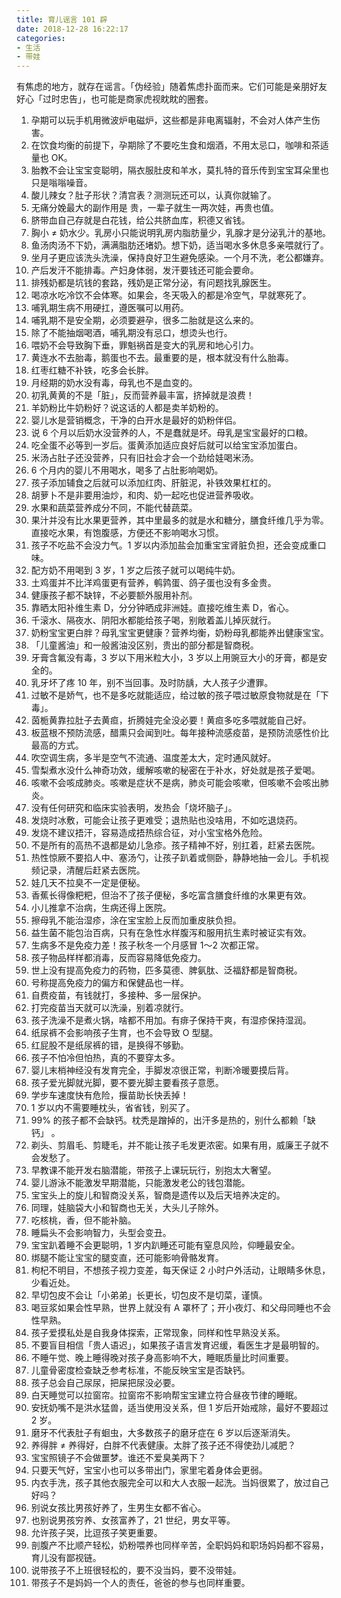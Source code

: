 ```yaml
---
title: 育儿谣言 101 辟
date: 2018-12-28 16:22:17
categories:
- 生活
- 带娃
---
```


有焦虑的地方，就存在谣言。「伪经验」随着焦虑扑面而来。它们可能是亲朋好友好心「过时忠告」，也可能是商家虎视眈眈的圈套。

1. 孕期可以玩手机用微波炉电磁炉，这些都是非电离辐射，不会对人体产生伤害。
2. 在饮食均衡的前提下，孕期除了不要吃生食和烟酒，不用太忌口，咖啡和茶适量也 OK。
3. 胎教不会让宝宝变聪明，隔衣服肚皮和羊水，莫扎特的音乐传到宝宝耳朵里也只是嗡嗡噪音。
4. 酸儿辣女？肚子形状？清宫表？测测玩还可以，认真你就输了。
5. 无痛分娩最大的副作用是 贵，一辈子就生一两次娃，再贵也值。
6. 脐带血自己存就是白花钱，给公共脐血库，积德又省钱。
7. 胸小 ≠ 奶水少。乳房小只能说明乳房内脂肪量少，乳腺才是分泌乳汁的基地。
8. 鱼汤肉汤不下奶，满满脂肪还堵奶。想下奶，适当喝水多休息多亲喂就行了。
9. 坐月子更应该洗头洗澡，保持良好卫生避免感染。一个月不洗，老公都嫌弃。
10. 产后发汗不能排毒。产妇身体弱，发汗要钱还可能会要命。
11. 排残奶都是坑钱的套路，残奶是正常分泌，有问题找乳腺医生。
12. 喝凉水吃冷饮不会体寒。如果会，冬天吸入的都是冷空气，早就寒死了。
13. 哺乳期生病不用硬扛，遵医嘱可以用药。
14. 哺乳期不是安全期，必须要避孕，很多二胎就是这么来的。
15. 除了不能抽烟喝酒，哺乳期没有忌口，想烫头也行。
16. 喂奶不会导致胸下垂，罪魁祸首是变大的乳房和地心引力。
17. 黄连水不去胎毒，鹅蛋也不去。最重要的是，根本就没有什么胎毒。
18. 红枣红糖不补铁，吃多会长胖。
19. 月经期的奶水没有毒，母乳也不是血变的。
20. 初乳黄黄的不是「脏」，反而营养最丰富，挤掉就是浪费！
21. 羊奶粉比牛奶粉好？说这话的人都是卖羊奶粉的。
22. 婴儿水是营销概念，干净的白开水是最好的奶粉伴侣。
23. 说 6 个月以后奶水没营养的人，不是蠢就是坏。母乳是宝宝最好的口粮。
24. 吃全蛋不必等到一岁后。蛋黄添加适应良好后就可以给宝宝添加蛋白。
25. 米汤占肚子还没营养，只有旧社会才会一个劲给娃喝米汤。
26. 6 个月内的婴儿不用喝水，喝多了占肚影响喝奶。
27. 孩子添加辅食之后就可以添加红肉、肝脏泥，补铁效果杠杠的。
28. 胡萝卜不是非要用油炒，和肉、奶一起吃也促进营养吸收。
29. 水果和蔬菜营养成分不同，不能代替蔬菜。
30. 果汁并没有比水果更营养，其中里最多的就是水和糖分，膳食纤维几乎为零。直接吃水果，有饱腹感，方便还不影响喝水习惯。
31. 孩子不吃盐不会没力气。1 岁以内添加盐会加重宝宝肾脏负担，还会变成重口味。
32. 配方奶不用喝到 3 岁，1 岁之后孩子就可以喝纯牛奶。
33. 土鸡蛋并不比洋鸡蛋更有营养，鹌鹑蛋、鸽子蛋也没有多金贵。
34. 健康孩子都不缺锌，不必要额外服用补剂。
35. 靠晒太阳补维生素 D，分分钟晒成非洲娃。直接吃维生素 D，省心。
36. 千滚水、隔夜水、阴阳水都能给孩子喝，别敞着盖儿掉灰就行。
37. 奶粉宝宝更白胖？母乳宝宝更健康？营养均衡，奶粉母乳都能养出健康宝宝。
38. 「儿童酱油」和一般酱油没区别，贵出的部分都是智商税。
39. 牙膏含氟没有毒，3 岁以下用米粒大小，3 岁以上用豌豆大小的牙膏，都是安全的。
40. 乳牙坏了疼 10 年，别不当回事。及时防龋，大人孩子少遭罪。
41. 过敏不是娇气，也不是多吃就能适应，给过敏的孩子喂过敏原食物就是在「下毒」。
42. 茵栀黄靠拉肚子去黄疸，折腾娃完全没必要！黄疸多吃多喂就能自己好。
43. 板蓝根不预防流感，醋熏只会闻到吐。每年接种流感疫苗，是预防流感性价比最高的方式。
44. 吹空调生病，多半是空气不流通、温度差太大，定时通风就好。
45. 雪梨煮水没什么神奇功效，缓解咳嗽的秘密在于补水，好处就是孩子爱喝。
46. 咳嗽不会咳成肺炎。咳嗽是症状不是病，肺炎可能会咳嗽，但咳嗽不会咳出肺炎。
47. 没有任何研究和临床实验表明，发热会「烧坏脑子」。
48. 发烧时冰敷，可能会让孩子更难受；退热贴也没啥用，不如吃退烧药。
49. 发烧不建议捂汗，容易造成捂热综合征，对小宝宝格外危险。
50. 不是所有的高热不退都是幼儿急疹。孩子精神不好，别扛着，赶紧去医院。
51. 热性惊厥不要掐人中、塞汤勺，让孩子趴着或侧卧，静静地抽一会儿。手机视频记录，清醒后赶紧去医院。
52. 娃几天不拉臭不一定是便秘。
53. 香蕉长得像粑粑，但治不了孩子便秘，多吃富含膳食纤维的水果更有效。
54. 小儿推拿不治病，生病还得上医院。
55. 擦母乳不能治湿疹，涂在宝宝脸上反而加重皮肤负担。
56. 益生菌不能包治百病，只有在急性水样腹泻和服用抗生素时被证实有效。
57. 生病多不是免疫力差！孩子秋冬一个月感冒 1～2 次都正常。
58. 孩子物品样样都消毒，反而容易降低免疫力。
59. 世上没有提高免疫力的药物，匹多莫德、脾氨肽、泛福舒都是智商税。
60. 号称提高免疫力的偏方和保健品也一样。
61. 自费疫苗，有钱就打，多接种、多一层保护。
62. 打完疫苗当天就可以洗澡，别着凉就行。
63. 孩子洗澡不是煮火锅，啥都不用加。有痱子保持干爽，有湿疹保持湿润。
64. 纸尿裤不会影响孩子生育，也不会导致 O 型腿。
65. 红屁股不是纸尿裤的错，是换得不够勤。
66. 孩子不怕冷但怕热，真的不要穿太多。
67. 婴儿末梢神经没有发育完全，手脚发凉很正常，判断冷暖要摸后背。
68. 孩子爱光脚就光脚，要不要光脚主要看孩子意愿。
69. 学步车速度快有危险，揠苗助长快丢掉！
70. 1 岁以内不需要睡枕头，省省钱，别买了。
71. 99% 的孩子都不会缺钙。枕秃是蹭掉的，出汗多是热的，别什么都赖「缺钙」 。
72. 剃头、剪眉毛、剪睫毛，并不能让孩子毛发更浓密。如果有用，威廉王子就不会发愁了。
73. 早教课不能开发右脑潜能，带孩子上课玩玩行，别抱太大奢望。
74. 婴儿游泳不能激发早期潜能，只能激发老公的钱包潜能。
75. 宝宝头上的旋儿和智商没关系，智商是遗传以及后天培养决定的。
76. 同理，娃脑袋大小和智商也无关，大头儿子除外。
77. 吃核桃，香，但不能补脑。
78. 睡扁头不会影响智力，头型会变丑。
79. 宝宝趴着睡不会更聪明，1 岁内趴睡还可能有窒息风险，仰睡最安全。
80. 绑腿不能让宝宝的腿变直，还可能影响骨骼发育。
81. 枸杞不明目，不想孩子视力变差，每天保证 2 小时户外活动，让眼睛多休息，少看近处。
82. 早切包皮不会让「小弟弟」长更长，切包皮不是切菜，谨慎。
83. 喝豆浆如果会性早熟，世界上就没有 A 罩杯了；开小夜灯、和父母同睡也不会性早熟。
84. 孩子爱摸私处是自我身体探索，正常现象，同样和性早熟没关系。
85. 不要盲目相信「贵人语迟」，如果孩子语言发育迟缓，看医生才是最明智的。
86. 不睡午觉、晚上睡得晚对孩子身高影响不大，睡眠质量比时间重要。
87. 儿童骨密度检查缺乏参考标准，不能反映宝宝是否缺钙。
88. 孩子总会自己尿尿，把屎把尿没必要。
89. 白天睡觉可以拉窗帘。拉窗帘不影响帮宝宝建立符合昼夜节律的睡眠。
90. 安抚奶嘴不是洪水猛兽，适当使用没关系，但 1 岁后开始戒除，最好不要超过 2 岁。
91. 磨牙不代表肚子有蛔虫，大多数孩子的磨牙症在 6 岁以后逐渐消失。
92. 养得胖 ≠ 养得好，白胖不代表健康。太胖了孩子还不得使劲儿减肥？
93. 宝宝照镜子不会做噩梦。谁还不爱臭美两下？
94. 只要天气好，宝宝小也可以多带出门，家里宅着身体会更弱。
95. 内衣手洗，孩子其他衣服完全可以和大人衣服一起洗。当妈很累了，放过自己好吗？
96. 别说女孩比男孩好养了，生男生女都不省心。
97. 也别说男孩穷养、女孩富养了，21 世纪，男女平等。
98. 允许孩子哭，比逗孩子笑更重要。
99. 剖腹产不比顺产轻松，奶粉喂养也同样辛苦，全职妈妈和职场妈妈都不容易，育儿没有鄙视链。
100. 说带孩子不上班很轻松的，要不没当妈，要不没带娃。
101. 带孩子不是妈妈一个人的责任，爸爸的参与也同样重要。